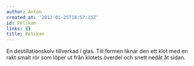 ```yaml
---
author: Anton
created_at: '2012-01-25T18:57:15Z'
id: Pelikan
links: {}
title: Pelikan
---
```


En destillationskolv tillverkad i glas. Till formen liknar den ett klot med en rakt smalt rör som
löper ut från klotets överdel och snett nedåt åt sidan.
